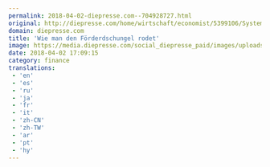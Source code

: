 ```yaml
---
permalink: 2018-04-02-diepresse.com--704928727.html
original: http://diepresse.com/home/wirtschaft/economist/5399106/Systemfehler_Foerderungen_Wie-man-den-Foerderdschungel-rodet?from=rss
domain: diepresse.com
title: 'Wie man den Förderdschungel rodet'
image: https://media.diepresse.com/social_diepresse_paid/images/uploads_1200/2/4/2/5399106/03-s09-Systemfehler-Frderungen-PW_1522688514215237.jpg
date: 2018-04-02 17:09:15
category: finance
translations: 
 - 'en'
 - 'es'
 - 'ru'
 - 'ja'
 - 'fr'
 - 'it'
 - 'zh-CN'
 - 'zh-TW'
 - 'ar'
 - 'pt'
 - 'hy'
---
```


